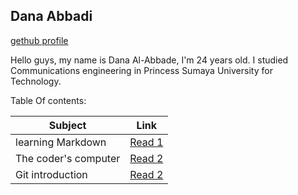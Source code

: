 ## Dana Abbadi
[gethub profile](https://github.com/DanaAbbadi)

Hello guys, my name is Dana Al-Abbade, I'm 24 years old. I studied Communications engineering in Princess Sumaya University for Technology. 
 
 Table Of contents:

 |Subject                   | Link                                                                         |
 |--------------------------|------------------------------------------------------------------------------|
 | learning Markdown        | [Read 1](https://danaabbadi.github.io/learning_journal/Learning)             |
 | The coder's computer     | [Read 2](https://danaabbadi.github.io/learning_journal/learning) |
 | Git introduction         | [Read 2](https://danaabbadi.github.io/learning_journal/Git_Intro)            |

